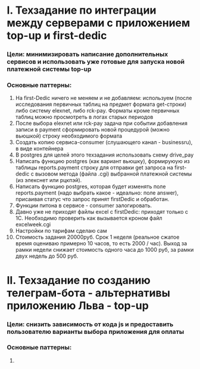 # I. Техзадание по интеграции между серверами с приложением top-up и first-dedic

### Цели: минимизировать написание дополнительных сервисов и использовать уже готовые для запуска новой платежной системы top-up

### Основные паттерны: 
1. На first-Dedic ничего не меняем и не добавляем: используем (после исследования первичных таблиц на предмет формата get-строки) либо систему elexnet, либо rck-pay. Форматы кроме первичных таблиц можно просмотреть в логах старых периодов 
2. После выбора elexnet или rck-pay задача при событии добавления записи в payment сформировать новой процедурой (можно вьюшкой) строку необходимого формата
3. Создать копию сервиса-consumer (слушающего канал - businessru), в виде контейнера
4. В postgres для целей этого техзадания использовать схему drive_pay  
4. Написать функцию postgres (как вариант вьюшку), формируюую из таблицы reports.payment строку для отправки get запроса на first-dedic с вызовом метода (файла .cgi) выбранной платежной системы (из элекснет или рцкпэй).
5. Написать функцию postgres, которая будет изменять поле reports.payment (надо выбрать какое - идеально: поле answer), присаивая статус что запрос принят firstDedic и обработан.
6. Функции питона в сервисе - consumer залогировать.
7. Давно уже не приходят файлы excel  c  firstDedic: приходят только с 1C. Необходимо проверить как вызывается кроном файл excelweek.cgi
8. Настройки по тарифам сделаю сам
9. Стоимость задания 20000руб. Срок 1 неделя (реальное сжатое время оцениваю примерно 10 часов, то есть 2000 / час). Выход за рамки недели снижает стоимость одного часа до 1000 руб, за рамки двух недель до 500 руб.

# II. Техзадание по созданию телеграм-бота - альтернативы приложению Льва - top-up 
### Цели: снизить зависимость от кода js и предоставить пользователю варианты выбора приложения для оплаты

### Основные паттерны:
1. 
